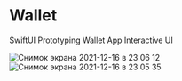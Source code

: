 # Wallet
SwiftUI Prototyping Wallet App Interactive UI

![Снимок экрана 2021-12-16 в 23 06 12](https://user-images.githubusercontent.com/91129638/146442053-b396df5b-0e20-45b3-9ef5-4c5849ae0b6d.png)
![Снимок экрана 2021-12-16 в 23 05 35](https://user-images.githubusercontent.com/91129638/146442057-e508c821-ffa1-4bfe-a0a6-9e14db3176d0.png)
